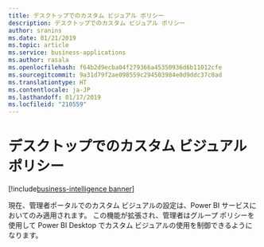```yaml
---
title: デスクトップでのカスタム ビジュアル ポリシー
description: デスクトップでのカスタム ビジュアル ポリシー
author: sranins
ms.date: 01/21/2019
ms.topic: article
ms.service: business-applications
ms.author: rasala
ms.openlocfilehash: f64b2d9ecba04f279366a45350936d6b11012cfe
ms.sourcegitcommit: 9a31d79f2ae098559c294503984e0d9ddc37c0ad
ms.translationtype: HT
ms.contentlocale: ja-JP
ms.lasthandoff: 01/17/2019
ms.locfileid: "210559"
---
```

#  <a name="custom-visual-policy-in-desktop"></a>デスクトップでのカスタム ビジュアル ポリシー
[!include[business-intelligence banner](../../includes/business-intelligence.md)]


現在、管理者ポータルでのカスタム ビジュアルの設定は、Power BI サービスにおいてのみ適用されます。 この機能が拡張され、管理者はグループ ポリシーを使用して Power BI Desktop でカスタム ビジュアルの使用を制御できるようになります。  
